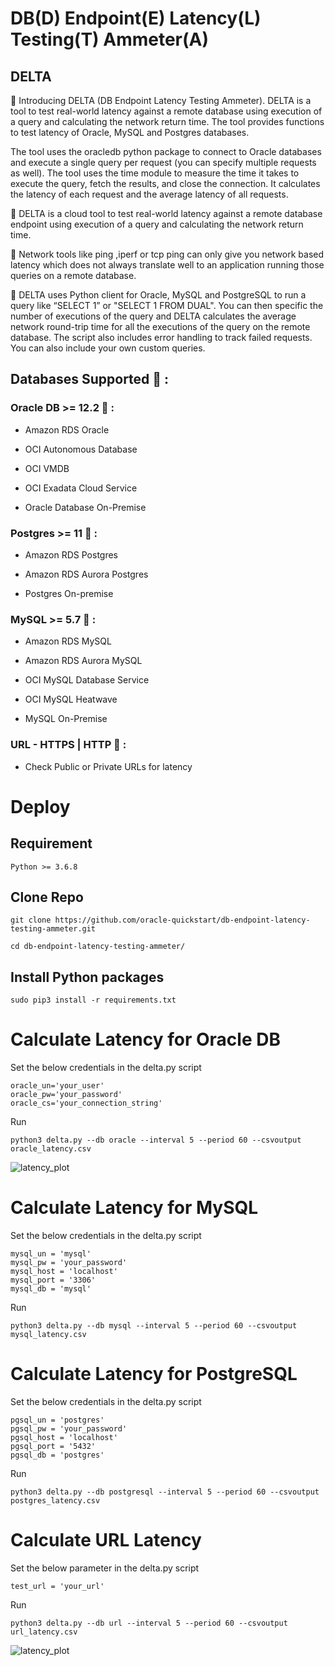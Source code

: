 # DB(D)  Endpoint(E)  Latency(L)  Testing(T)  Ammeter(A) 

## DELTA 

📌 Introducing DELTA (DB Endpoint Latency Testing Ammeter). DELTA is a tool to test real-world latency against a remote database using execution of a query and calculating the network return time. The tool provides functions to test latency of Oracle, MySQL and Postgres databases.

The tool uses the oracledb python package to connect to Oracle databases and execute a single query per request (you can specify multiple requests as well). The tool uses the time module to measure the time it takes to execute the query, fetch the results, and close the connection. It calculates the latency of each request and the average latency of all requests.


🔧 DELTA is a cloud tool to test real-world latency against a remote database endpoint using execution of a query and calculating the network return time. 


🔧 Network tools like ping ,iperf or tcp ping can only give you network based latency which does not always translate well to an application running those queries on a remote database. 


🐍 DELTA uses Python client for Oracle, MySQL and PostgreSQL to run a query like “SELECT 1” or "SELECT 1 FROM DUAL". You can then specific the number of executions of the query and DELTA calculates the average network round-trip time for all the executions of the query on the remote database. The script also includes error handling to track failed requests. You can also include your own custom queries. 



 ## Databases Supported 🔌 :

 
 ### Oracle DB >= 12.2 📌  : 

- Amazon RDS Oracle

- OCI Autonomous Database

- OCI VMDB

- OCI Exadata Cloud Service

- Oracle Database On-Premise


### Postgres >= 11 📌 :

- Amazon RDS Postgres

- Amazon RDS Aurora Postgres

- Postgres On-premise 


### MySQL >= 5.7 📌  : 

- Amazon RDS MySQL

- Amazon RDS Aurora MySQL

- OCI MySQL Database Service

- OCI MySQL Heatwave

- MySQL On-Premise


### URL - HTTPS | HTTP 📌 :

- Check Public or Private URLs for latency


# Deploy

## Requirement

```
Python >= 3.6.8
```

## Clone Repo

```
git clone https://github.com/oracle-quickstart/db-endpoint-latency-testing-ammeter.git

cd db-endpoint-latency-testing-ammeter/
```

## Install Python packages
```
sudo pip3 install -r requirements.txt
```

# Calculate Latency for Oracle DB

Set the below credentials in the delta.py script
```
oracle_un='your_user'
oracle_pw='your_password'
oracle_cs='your_connection_string'
```
Run
```
python3 delta.py --db oracle --interval 5 --period 60 --csvoutput oracle_latency.csv
```

![latency_plot](https://user-images.githubusercontent.com/39692236/227111334-baabf052-f386-4d61-b5ee-eb1be289007c.png)

# Calculate Latency for MySQL 

Set the below credentials in the delta.py script
```
mysql_un = 'mysql'
mysql_pw = 'your_password'
mysql_host = 'localhost'
mysql_port = '3306'
mysql_db = 'mysql'
```
Run
```
python3 delta.py --db mysql --interval 5 --period 60 --csvoutput mysql_latency.csv
```

# Calculate Latency for PostgreSQL 

Set the below credentials in the delta.py script
```
pgsql_un = 'postgres'
pgsql_pw = 'your_password'
pgsql_host = 'localhost'
pgsql_port = '5432'
pgsql_db = 'postgres'
```
Run
```
python3 delta.py --db postgresql --interval 5 --period 60 --csvoutput postgres_latency.csv
```


# Calculate URL Latency 

Set the below parameter in the delta.py script
```
test_url = 'your_url'
```
Run
```
python3 delta.py --db url --interval 5 --period 60 --csvoutput url_latency.csv
```

![latency_plot](https://user-images.githubusercontent.com/39692236/227111833-86b9666b-55f3-4b71-a190-25a932eca487.png)

